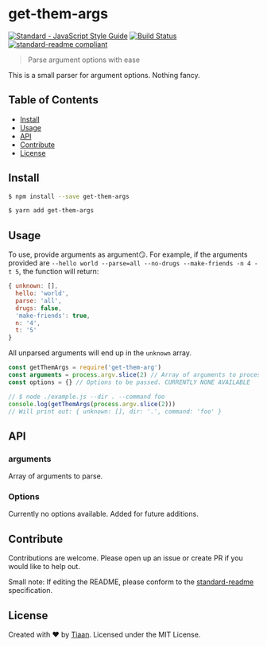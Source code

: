 # get-them-args
[![Standard - JavaScript Style Guide](https://cdn.rawgit.com/feross/standard/master/badge.svg)](https://github.com/feross/standard)
[![Build Status](https://travis-ci.org/tiaanduplessis/get-them-args.svg?branch=master)](https://travis-ci.org/tiaanduplessis/get-them-args)
[![standard-readme compliant](https://img.shields.io/badge/standard--readme-OK-green.svg?style=flat-square)](https://github.com/RichardLitt/standard-readme)

> Parse argument options with ease

This is a small parser for argument options. Nothing fancy.

## Table of Contents

- [Install](#install)
- [Usage](#usage)
- [API](#api)
- [Contribute](#contribute)
- [License](#license)


## Install

```sh
$ npm install --save get-them-args
```

```sh
$ yarn add get-them-args
```

## Usage
To use, provide arguments as argument:smirk:. For example, if the arguments provided are `--hello world --parse=all --no-drugs --make-friends -n 4 -t 5`, the function will return:
```js
{ unknown: [],
  hello: 'world',
  parse: 'all',
  drugs: false,
  'make-friends': true,
  n: '4',
  t: '5'
}

```
All unparsed arguments will end up in the `unknown` array.

```js
const getThemArgs = require('get-them-arg')
const arguments = process.argv.slice(2) // Array of arguments to process
const options = {} // Options to be passed. CURRENTLY NONE AVAILABLE

// $ node ./example.js --dir . --command foo
console.log(getThemArgs(process.argv.slice(2)))
// Will print out: { unknown: [], dir: '.', command: 'foo' }
```

## API

### arguments
Array of arguments to parse.

### Options
Currently no options available. Added for future additions.

## Contribute

Contributions are welcome. Please open up an issue or create PR if you would like to help out.

Small note: If editing the README, please conform to the [standard-readme](https://github.com/RichardLitt/standard-readme) specification.

## License

Created with ♥ by [Tiaan](http://tiaanduplessis.co.za). Licensed under the MIT License.
